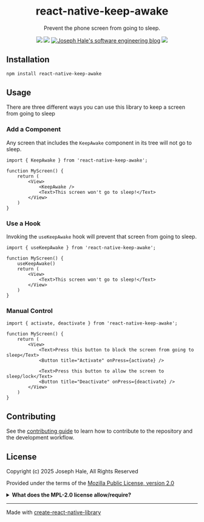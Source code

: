 <div align="center">

# react-native-keep-awake

Prevent the phone screen from going to sleep.

<!-- BADGES -->
[![](https://badgen.net/github/license/thehale/git-authorship)](https://github.com/thehale/git-authorship/blob/master/LICENSE)
[![](https://badgen.net/badge/icon/Sponsor/pink?icon=github&label)](https://github.com/sponsors/thehale)
[![Joseph Hale's software engineering blog](https://jhale.dev/badges/website.svg)](https://jhale.dev)
[![](https://jhale.dev/badges/follow.svg)](https://www.linkedin.com/comm/mynetwork/discovery-see-all?usecase=PEOPLE_FOLLOWS&followMember=thehale)
</div>

## Installation


```sh
npm install react-native-keep-awake
```


## Usage

There are three different ways you can use this library to keep a screen from going to sleep

### Add a Component

Any screen that includes the `KeepAwake` component in its tree will not go to sleep.

```tsx
import { KeepAwake } from 'react-native-keep-awake';

function MyScreen() {
    return (
        <View>
            <KeepAwake />
            <Text>This screen won't go to sleep!</Text>
        </View>
    )
}
```

### Use a Hook

Invoking the `useKeepAwake` hook will prevent that screen from going to sleep.

```tsx
import { useKeepAwake } from 'react-native-keep-awake';

function MyScreen() {
    useKeepAwake()
    return (
        <View>
            <Text>This screen won't go to sleep!</Text>
        </View>
    )
}
```

### Manual Control

```tsx
import { activate, deactivate } from 'react-native-keep-awake';

function MyScreen() {
    return (
        <View>
            <Text>Press this button to block the screen from going to sleep</Text>
            <Button title="Activate" onPress={activate} />
            
            <Text>Press this button to allow the screen to sleep/lock</Text>
            <Button title="Deactivate" onPress={deactivate} />
        </View>
    )
}
```

## Contributing

See the [contributing guide](CONTRIBUTING.md) to learn how to contribute to the repository and the development workflow.

## License
Copyright (c) 2025 Joseph Hale, All Rights Reserved

Provided under the terms of the [Mozilla Public License, version 2.0](./LICENSE)

<details>

<summary><b>What does the MPL-2.0 license allow/require?</b></summary>

### TL;DR

You can use files from this project in both open source and proprietary
applications, provided you include the above attribution. However, if
you modify any code in this project, or copy blocks of it into your own
code, you must publicly share the resulting files (note, not your whole
program) under the MPL-2.0. The best way to do this is via a Pull
Request back into this project.

If you have any other questions, you may also find Mozilla's [official
FAQ](https://www.mozilla.org/en-US/MPL/2.0/FAQ/) for the MPL-2.0 license
insightful.

If you dislike this license, you can contact me about negotiating a paid
contract with different terms.

**Disclaimer:** This TL;DR is just a summary. All legal questions
regarding usage of this project must be handled according to the
official terms specified in the `LICENSE` file.

### Why the MPL-2.0 license?

I believe that an open-source software license should ensure that code
can be used everywhere.

Strict copyleft licenses, like the GPL family of licenses, fail to
fulfill that vision because they only permit code to be used in other
GPL-licensed projects. Permissive licenses, like the MIT and Apache
licenses, allow code to be used everywhere but fail to prevent
proprietary or GPL-licensed projects from limiting access to any
improvements they make.

In contrast, the MPL-2.0 license allows code to be used in any software
project, while ensuring that any improvements remain available for
everyone.

</details>

---

Made with [create-react-native-library](https://github.com/callstack/react-native-builder-bob)
